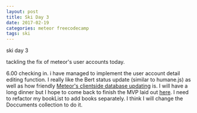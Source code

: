 ```yaml
---
layout: post
title: Ski Day 3
date: 2017-02-19
categories: meteor freecodecamp
tags: ski
---
```


ski day 3

tackling the fix of meteor's user accounts today.

6.00 checking in. i have managed to implement the user account detail editing function. I really like the Bert status update (similar to humane.js) as well as how friendly [Meteor's clientside database updating](https://guide.meteor.com/accounts.html) is. I will have a long dinner but I hope to come back to finish the MVP laid out [here](http://swyx.io/blog/2017/02/13/Cliff-of-Confusion). I need to refactor my bookList to add books separately. I think I will change the Doccuments collection to do it.
